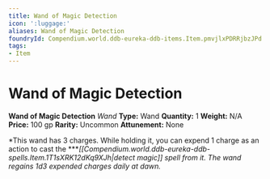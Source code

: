 ```yaml
---
title: Wand of Magic Detection
icon: ':luggage:'
aliases: Wand of Magic Detection
foundryId: Compendium.world.ddb-eureka-ddb-items.Item.pmvjlxPDRRjbzJPd
tags:
- Item
---
```


# Wand of Magic Detection

**Wand of Magic Detection**
_Wand_
**Type:** Wand
**Quantity:** 1
**Weight:** N/A
**Price:** 100 gp
**Rarity:** Uncommon
**Attunement:** None

*This wand has 3 charges. While holding it, you can expend 1 charge as an action to cast the ****[[Compendium.world.ddb-eureka-ddb-spells.Item.1T1sXRK12dKq9XJh|detect magic]] spell from it. The wand regains 1d3 expended charges daily at dawn.*